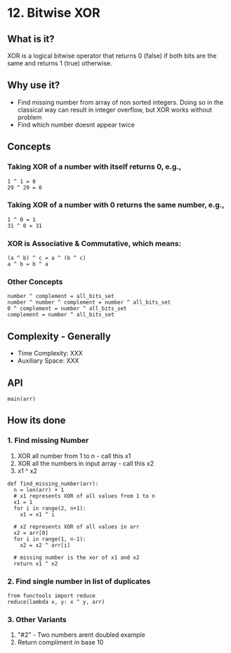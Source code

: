 # 12. Bitwise XOR

## What is it?
XOR is a logical bitwise operator that returns 0 (false) if both bits are the same and returns 1 (true) otherwise.

## Why use it?
- Find missing number from array of non sorted integers. Doing so in the classical way can result in integer overflow, but XOR works without problem
- Find which number doesnt appear twice

## Concepts
### Taking XOR of a number with itself returns 0, e.g.,
```
1 ^ 1 = 0
29 ^ 29 = 0
```

### Taking XOR of a number with 0 returns the same number, e.g.,
```
1 ^ 0 = 1
31 ^ 0 = 31
```

### XOR is Associative & Commutative, which means:
```
(a ^ b) ^ c = a ^ (b ^ c)
a ^ b = b ^ a
```

### Other Concepts
```
number ^ complement = all_bits_set
number ^ number ^ complement = number ^ all_bits_set
0 ^ complement = number ^ all_bits_set
complement = number ^ all_bits_set
```
## Complexity - Generally
- Time Complexity: XXX
- Auxiliary Space: XXX

## API
```
main(arr)
```

## How its done
### 1. Find missing Number
1. XOR all number from 1 to n - call this x1
2. XOR all the numbers in input array - call this x2
3. x1 ^ x2
```
def find_missing_number(arr):
  n = len(arr) + 1
  # x1 represents XOR of all values from 1 to n
  x1 = 1
  for i in range(2, n+1):
    x1 = x1 ^ i

  # x2 represents XOR of all values in arr
  x2 = arr[0]
  for i in range(1, n-1):
    x2 = x2 ^ arr[i]
  
  # missing number is the xor of x1 and x2
  return x1 ^ x2
```

### 2. Find single number in list of duplicates
```
from functools import reduce
reduce(lambda x, y: x ^ y, arr)
```

### 3. Other Variants
1. "#2" - Two numbers arent doubled example
2. Return compliment in base 10




